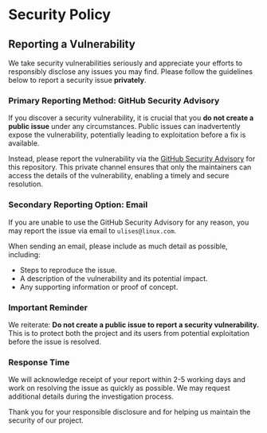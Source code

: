# Security Policy

## Reporting a Vulnerability

We take security vulnerabilities seriously and appreciate your efforts to responsibly disclose any issues you may find. Please follow the guidelines below to report a security issue **privately**.

### Primary Reporting Method: GitHub Security Advisory
If you discover a security vulnerability, it is crucial that you **do not create a public issue** under any circumstances. Public issues can inadvertently expose the vulnerability, potentially leading to exploitation before a fix is available.

Instead, please report the vulnerability via the [GitHub Security Advisory](https://docs.github.com/en/code-security/security-advisories/guidance-on-reporting-and-writing/privately-reporting-a-security-vulnerability) for this repository. This private channel ensures that only the maintainers can access the details of the vulnerability, enabling a timely and secure resolution.

### Secondary Reporting Option: Email
If you are unable to use the GitHub Security Advisory for any reason, you may report the issue via email to `ulises@linux.com`.

When sending an email, please include as much detail as possible, including:
- Steps to reproduce the issue.
- A description of the vulnerability and its potential impact.
- Any supporting information or proof of concept.

### Important Reminder
We reiterate: **Do not create a public issue to report a security vulnerability.** This is to protect both the project and its users from potential exploitation before the issue is resolved.

### Response Time
We will acknowledge receipt of your report within 2-5 working days and work on resolving the issue as quickly as possible. We may request additional details during the investigation process.

Thank you for your responsible disclosure and for helping us maintain the security of our project.
